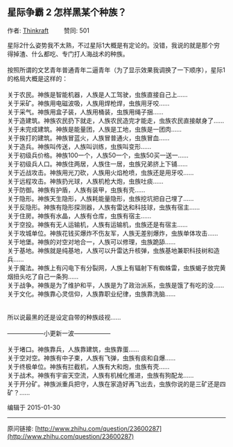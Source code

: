 ## 星际争霸 2 怎样黑某个种族？

作者: [Thinkraft](http://www.zhihu.com/people/thinkraft)&nbsp;&nbsp;&nbsp;&nbsp;&nbsp;&nbsp;&nbsp;&nbsp; 赞同: 501


星际2什么姿势我不太熟，不过星际1大概是有定论的。没错，我说的就是那个穷得掉渣、什么都吃、专门打人海战术的种族。<br><br>按照所谓的文艺青年普通青年二逼青年（为了显示效果我调换了一下顺序），星际1的格局大概是这样的：<br><br>关于农民。神族是智能机器，人族是人工驾驶，虫族直接自己上……<br>关于采矿。神族用电磁波吸，人族用焊枪焊，虫族用牙咬……<br>关于采气。神族用盒子装，人族用桶装，虫族用绳子捆……<br>关于造建筑。神族农民扔下就走，人族农民造完才能走，虫族农民直接献身了……<br>关于未完成建筑。神族是能量团，人族是工地，虫族是一团肉……<br>关于挨打的建筑。神族冒蓝火，人族冒普通火，虫族冒血……<br>关于造兵。神族叫传送，人族叫训练，虫族叫变形……<br>关于初级兵价格。神族100一个，人族50一个，虫族50买一送一……<br>关于初级兵人口。神族住两居，人族住一居，虫族兄弟挤上下铺……<br>关于近战攻击。神族用光刀砍，人族用火焰枪喷，虫族还是用牙咬……<br>关于远程攻击。神族扔光球，人族机枪大炮，虫族吐痰……<br>关于防御。神族有护盾，人族有装甲，虫族有壳……<br>关于隐形。神族天生隐形，人族耗能量隐形，虫族挖坑把自己埋了……<br>关于反隐形。神族有隐形探测器，人族有雷达和科技球，虫族有宿主……<br>关于住房。神族有水晶，人族有仓库，虫族有宿主……<br>关于空投。神族有无人运输机，人族有运输机，虫族还是有宿主……<br>关于攻城单位。神族花钱买爆炸不伤友军，人族无差别爆炸，虫族单体攻击……<br>关于地堡。神族的对空对地合一，人族可以修理，虫族跪舔……<br>关于基地。神族就是纯基地，人族可以升雷达升核弹，虫族基地兼职科技树和造兵……<br>关于魔法。神族上有闪电下有分裂网，人族上有辐射下有蜘蛛雷，虫族蝎子放完黄烟扭头吃了自己一条狗……<br>关于战争。神族是为了维护和平，人族是为了政治派系，虫族是饿了有吃的没……<br>关于文化。神族靠心灵信仰，人族靠职业纪律，虫族靠洗脑……<br><br><br>所以说最黑的还是设定自带的种族歧视……<br><br>——————小更新一波——————<br><br>关于堵口。神族靠兵，人族靠建筑，虫族靠蛋……<br>关于空对空。神族有中子束，人族有飞弹，虫族有痰和自爆……<br>关于终极单位。神族有拦截机，人族有大和炮，虫族有壳……<br>关于战术。神族有宇宙天空流，人族有机械化推进，虫族有狗配龙……<br>关于开分矿。神族派重兵把守，人族在家造好再飞出去，虫族你说的是三矿还是四矿？……



编辑于 2015-01-30



---
原问链接: [http://www.zhihu.com/question/23600287](http://www.zhihu.com/question/23600287)